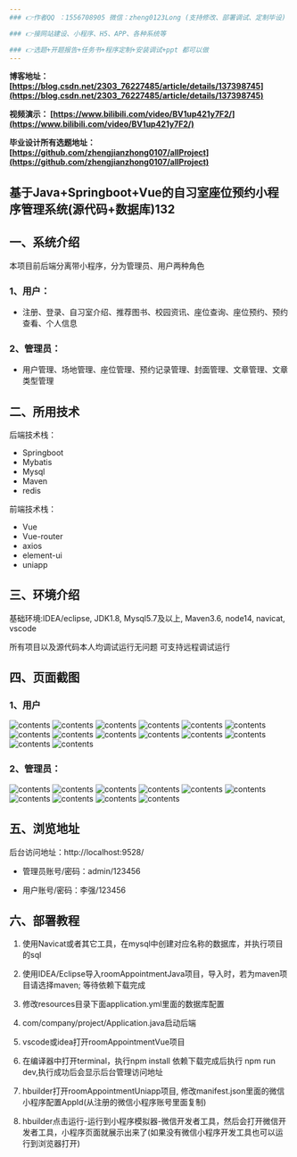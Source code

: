 ```yaml
---
### 👉作者QQ ：1556708905 微信：zheng0123Long (支持修改、部署调试、定制毕设)

### 👉接网站建设、小程序、H5、APP、各种系统等

### 👉选题+开题报告+任务书+程序定制+安装调试+ppt 都可以做
---
```


**博客地址：
[https://blog.csdn.net/2303_76227485/article/details/137398745](https://blog.csdn.net/2303_76227485/article/details/137398745)**

**视频演示：
[https://www.bilibili.com/video/BV1up421y7F2/](https://www.bilibili.com/video/BV1up421y7F2/)**

**毕业设计所有选题地址：
[https://github.com/zhengjianzhong0107/allProject](https://github.com/zhengjianzhong0107/allProject)**

## 基于Java+Springboot+Vue的自习室座位预约小程序管理系统(源代码+数据库)132

## 一、系统介绍

本项目前后端分离带小程序，分为管理员、用户两种角色

### 1、用户：

- 注册、登录、自习室介绍、推荐图书、校园资讯、座位查询、座位预约、预约查看、个人信息

### 2、管理员：

- 用户管理、场地管理、座位管理、预约记录管理、封面管理、文章管理、文章类型管理

## 二、所用技术

后端技术栈：

- Springboot
- Mybatis
- Mysql
- Maven
- redis

前端技术栈：

- Vue 
- Vue-router 
- axios 
- element-ui
- uniapp

## 三、环境介绍

基础环境:IDEA/eclipse, JDK1.8, Mysql5.7及以上, Maven3.6, node14, navicat, vscode

所有项目以及源代码本人均调试运行无问题 可支持远程调试运行

## 四、页面截图

### 1、用户

![contents](./picture/picture0.png)
![contents](./picture/picture1.png)
![contents](./picture/picture2.png)
![contents](./picture/picture3.png)
![contents](./picture/picture4.png)
![contents](./picture/picture5.png)
![contents](./picture/picture6.png)
![contents](./picture/picture7.png)
![contents](./picture/picture8.png)
![contents](./picture/picture9.png)
![contents](./picture/picture10.png)
![contents](./picture/picture11.png)
![contents](./picture/picture12.png)
![contents](./picture/picture13.png)

### 2、管理员：

![contents](./picture/picture14.png)
![contents](./picture/picture15.png)
![contents](./picture/picture16.png)
![contents](./picture/picture17.png)
![contents](./picture/picture18.png)
![contents](./picture/picture19.png)
![contents](./picture/picture20.png)
![contents](./picture/picture21.png)
![contents](./picture/picture22.png)
![contents](./picture/picture23.png)

## 五、浏览地址

后台访问地址：http://localhost:9528/

- 管理员账号/密码：admin/123456

- 用户账号/密码：李强/123456

## 六、部署教程

1. 使用Navicat或者其它工具，在mysql中创建对应名称的数据库，并执行项目的sql

2. 使用IDEA/Eclipse导入roomAppointmentJava项目，导入时，若为maven项目请选择maven; 等待依赖下载完成

3. 修改resources目录下面application.yml里面的数据库配置

4. com/company/project/Application.java启动后端

5. vscode或idea打开roomAppointmentVue项目

6. 在编译器中打开terminal，执行npm install 依赖下载完成后执行 npm run dev,执行成功后会显示后台管理访问地址

7. hbuilder打开roomAppointmentUniapp项目, 修改manifest.json里面的微信小程序配置AppId(从注册的微信小程序账号里面复制)

8. hbuilder点击运行-运行到小程序模拟器-微信开发者工具，然后会打开微信开发者工具，小程序页面就展示出来了(如果没有微信小程序开发工具也可以运行到浏览器打开)

